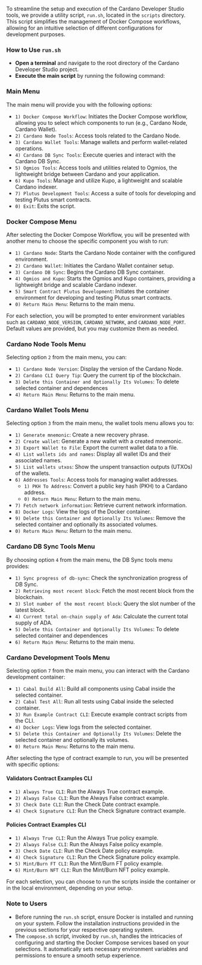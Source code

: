 To streamline the setup and execution of the Cardano Developer Studio tools, we provide a utility script, `run.sh`, located in the `scripts` directory. This script simplifies the management of Docker Compose workflows, allowing for an intuitive selection of different configurations for development purposes.

### How to Use `run.sh`

- **Open a terminal** and navigate to the root directory of the Cardano Developer Studio project.
- **Execute the main script** by running the following command:

### Main Menu

The main menu will provide you with the following options:

- `1) Docker Compose Workflow`: Initiates the Docker Compose workflow, allowing you to select which components to run (e.g., Cardano Node, Cardano Wallet).
- `2) Cardano Node Tools`: Access tools related to the Cardano Node.
- `3) Cardano Wallet Tools`: Manage wallets and perform wallet-related operations.
- `4) Cardano DB Sync Tools`: Execute queries and interact with the Cardano DB Sync.
- `5) Ogmios Tools`: Access tools and utilities related to Ogmios, the lightweight bridge between Cardano and your application.
- `6) Kupo Tools`: Manage and utilize Kupo, a lightweight and scalable Cardano indexer.
- `7) Plutus Development Tools`: Access a suite of tools for developing and testing Plutus smart contracts.
- `0) Exit`: Exits the script.
  
### Docker Compose Menu

After selecting the Docker Compose Workflow, you will be presented with another menu to choose the specific component you wish to run:

- `1) Cardano Node`: Starts the Cardano Node container with the configured environment.
- `2) Cardano Wallet`: Initiates the Cardano Wallet container setup.
- `3) Cardano DB Sync`: Begins the Cardano DB Sync container.
- `4) Ogmios and Kupo`: Starts the Ogmios and Kupo containers, providing a lightweight bridge and scalable Cardano indexer.
- `5) Smart Contract Plutus Development`: Initiates the container environment for developing and testing Plutus smart contracts.
- `0) Return Main Menu`: Returns to the main menu.

For each selection, you will be prompted to enter environment variables such as `CARDANO_NODE_VERSION`, `CARDANO_NETWORK`, and `CARDANO_NODE_PORT`. Default values are provided, but you may customize them as needed.

### Cardano Node Tools Menu

Selecting option `2` from the main menu, you can:

- `1) Cardano Node Version`: Display the version of the Cardano Node.
- `2) Cardano CLI Query Tip`: Query the current tip of the blockchain.
- `3) Delete this Container and Optionally Its Volumes`: To delete selected container and dependences
- `4) Return Main Menu`: Returns to the main menu.

### Cardano Wallet Tools Menu

Selecting option `3` from the main menu, the wallet tools menu allows you to:

- `1) Generate mnemonic`: Create a new recovery phrase.
- `2) Create wallet`: Generate a new wallet with a created mnemonic.
- `3) Export Wallet to File`: Export the current wallet data to a file.
- `4) List wallets ids and names`: Display all wallet IDs and their associated names.
- `5) List wallets utxos`: Show the unspent transaction outputs (UTXOs) of the wallets.
- `6) Addresses Tools`: Access tools for managing wallet addresses.
   - `1) PKH To Address`: Convert a public key hash (PKH) to a Cardano address.
   - `0) Return Main Menu`: Return to the main menu.
- `7) Fetch network information`: Retrieve current network information.
- `8) Docker Logs`: View the logs of the Docker container.
- `9) Delete this Container and Optionally Its Volumes`: Remove the selected container and optionally its associated volumes.
- `0) Return Main Menu`: Return to the main menu.

### Cardano DB Sync Tools Menu

By choosing option `4` from the main menu, the DB Sync tools menu provides:

- `1) Sync progress of db-sync`: Check the synchronization progress of DB Sync.
- `2) Retrieving most recent block`: Fetch the most recent block from the blockchain.
- `3) Slot number of the most recent block`: Query the slot number of the latest block.
- `4) Current total on-chain supply of Ada`: Calculate the current total supply of ADA.
- `5) Delete this Container and Optionally Its Volumes`: To delete selected container and dependences
- `6) Return Main Menu`: Returns to the main menu.

### Cardano Development Tools Menu
Selecting option `7` from the main menu, you can interact with the Cardano development container:

- `1) Cabal Build All`: Build all components using Cabal inside the selected container.
- `2) Cabal Test All`: Run all tests using Cabal inside the selected container.
- `3) Run Example Contract CLI`: Execute example contract scripts from the CLI.
- `4) Docker Logs`: View logs from the selected container.
- `5) Delete this Container and Optionally Its Volumes`: Delete the selected container and optionally its volumes.
- `0) Return Main Menu`: Returns to the main menu.

After selecting the type of contract example to run, you will be presented with specific options:

#### Validators Contract Examples CLI
- `1) Always True CLI`: Run the Always True contract example.
- `2) Always False CLI`: Run the Always False contract example.
- `3) Check Date CLI`: Run the Check Date contract example.
- `4) Check Signature CLI`: Run the Check Signature contract example.
#### Policies Contract Examples CLI
- `1) Always True CLI`: Run the Always True policy example.
- `2) Always False CLI`: Run the Always False policy example.
- `3) Check Date CLI`: Run the Check Date policy example.
- `4) Check Signature CLI`: Run the Check Signature policy example.
- `5) Mint/Burn FT CLI`: Run the Mint/Burn FT policy example.
- `6) Mint/Burn NFT CLI`: Run the Mint/Burn NFT policy example.

For each selection, you can choose to run the scripts inside the container or in the local environment, depending on your setup.
### Note to Users

- Before running the `run.sh` script, ensure Docker is installed and running on your system. Follow the installation instructions provided in the previous sections for your respective operating system.
- The `compose.sh` script, invoked by `run.sh`, handles the intricacies of configuring and starting the Docker Compose services based on your selections. It automatically sets necessary environment variables and permissions to ensure a smooth setup experience.